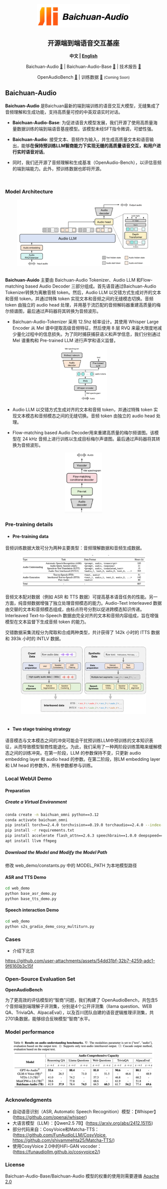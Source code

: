 <div align="center">

<img src="./assets/logo.png" width="300em" ></img> 

## **开源端到端语音交互基座**

  <strong>中文 |
  [English](./README.md)</strong>
  
  <p align="center">
  Baichuan-Audio <a href="https://huggingface.co/baichuan-inc/Baichuan-Audio-Instruct">🤗</a> | Baichuan-Audio-Base <a href="https://huggingface.co/baichuan-inc/Baichuan-Audio-Base">🤗</a>  | 技术报告 <a href="https://arxiv.org/abs/2502.17239">📖</a> 
</p>
</p>
<p align="center">
OpenAudioBench <a href="https://huggingface.co/datasets/baichuan-inc/openAudioBench">🤗</a>  | 训练数据 <a href="#">🤗</a> <small>(Coming Soon)</small>
</p>

  <!-- <p align="center">
    OpenMM-Medical <a href="https://huggingface.co/datasets/baichuan-inc/OpenMM_Medical">🤗</a> | OpenAudioBench <a href="https://huggingface.co/datasets/baichuan-inc/OpenAudioBench">🤗</a> 
</p> -->
</div>

## Baichuan-Audio

**Baichuan-Audio** 是Baichuan最新的端到端训练的语音交互大模型，无缝集成了音频理解和生成功能，支持高质量可控的中英双语实时对话。

- **Baichuan-Audio-Base**: 为促进语音大模型发展，我们开源了使用高质量海量数据训练的端到端语音基座模型。该模型未经SFT指令微调，可塑性强。

- **Baichuan-Audio**: 接受文本、音频作为输入，并生成高质量文本和语音输出，能够**在保持预训练LLM智商能力下实现无缝的高质量语音交互，和用户进行实时语音对话**。

- 同时，我们还开源了音频理解和生成基准（OpenAudio-Bench），以评估音频的端到端能力。此外，预训练数据也即将开源。


<br>

### Model Architecture

<div align="center">
<img src="./assets/audiollm.png" , width=85%>
</div>
<br>

**Baichuan-Auido** 主要由 Baichuan-Audio Tokenizer、Audio LLM 和Flow-matching based Audio Decoder 三部分组成。首先语音通过Baichuan-Audio Tokenizer转换为离散音频 token。然后，Audio LLM 以交错方式生成对齐的文本和音频 token，并通过特殊 token 实现文本和音频之间的无缝模态切换。音频 token 由独立的 audio head 处理，并用基于流匹配的音频解码器重建高质量的梅尔频谱图，最后通过声码器将其转换为音频波形。

- Baichuan-Audio-Tokenizer 采用 12.5hz 帧率设计。其使用 Whisper Large Encoder 从 Mel 谱中提取高级音频特征，然后使用 8 层 RVQ 来最大限度地减少量化过程中的信息损失。为了同时捕获捕获语义和声学信息，我们分别通过 Mel 谱重构和 Pre-trained LLM 进行声学和语义监督。
<div align="center">
<img src="./assets/vq.png" , width=30%>
</div>

- Audio LLM 以交错方式生成对齐的文本和音频 token，并通过特殊 token 实现文本模态和音频模态之间的无缝切换。音频 token 由独立的 audio head 处理。

- Flow-matching based Audio Decoder用来重建高质量的梅尔频谱图。该模型在 24 kHz 音频上进行训练以生成目标梅尔声谱图。最后通过声码器将其转换为音频波形。

<div align="center">
<img src="./assets/decoder.png" , width=24%>
</div>


### Pre-training details
- #### Pre-training data
音频训练数据大致可分为两种主要类型：音频理解数据和音频生成数据。
<div align="center">
<img src="./assets/table.png" , width=80%>
</div>

音频文本配对数据（例如 ASR 和 TTS 数据）可提高基本语音任务的性能。另一方面，纯音频数据增强了独立处理音频模态的能力。Audio-Text Interleaved 数据由交替的文本和音频模态组成，由标点符号分割以促进跨模态知识传递。Interleaved Text-to-Speech 数据由完全对齐的文本和音频内容组成，旨在增强模型在文本监督下生成音频 token 的能力。

交错数据采集流程分为爬取和合成两种类型，共计获得了 142k 小时的 ITTS 数据和 393k 小时的 INTLV 数据。
<div align="center">
<img src="./assets/data.png" , width=80%>
</div>

<br>

- #### Two stage training strategy
语音模态与文本模态之间的冲突可能会干扰预训练LLM中预训练的文本知识表征，从而导致模型智商性能退化。为此，我们采用了一种两阶段训练策略来缓解模态之间的训练冲突。在第一阶段，LLM 的参数保持不变，只更新 audio embedding layer 和 audio head 的参数。在第二阶段，除LM embedding layer 和 LM head 的参数外，所有参数都参与训练。


### Local WebUI Demo

#### Preparation

##### Create a Virtual Environment
```bash
conda create -n baichuan_omni python==3.12
conda activate baichuan_omni
pip install torch==2.4.0 torchvision==0.19.0 torchaudio==2.4.0 --index-url https://download.pytorch.org/whl/cu124
pip install -r requirements.txt
pip install accelerate flash_attn==2.6.3 speechbrain==1.0.0 deepspeed==0.14.4
apt install llvm ffmpeg
```
##### Download the Model and Modify the Model Path
修改 web_demo/constants.py 中的 MODEL_PATH 为本地模型路径

#### ASR and TTS Demo

```bash
cd web_demo
python base_asr_demo.py
python base_tts_demo.py
```
#### Speech interaction Demo

```bash
cd web_demo
python s2s_gradio_demo_cosy_multiturn.py
```

### Cases


* 介绍下北京

https://github.com/user-attachments/assets/54dd31bf-32b7-4259-adc1-9f6160b3c15f


### Open-Source Evaluation Set

**OpenAudioBench**

为了更高效的评估模型的“智商”问题，我们构建了 OpenAudioBench，共包含5个音频端到端理解子评测集，分别是4个公开评测集（llama question、WEB QA、TriviaQA、AlpacaEval），以及百川团队自建的语音逻辑推理评测集，共2701条数据，能够综合反映模型“智商”水平。

### Model performance

<div align="center">
<img src="./assets/result.png" , width=90%>
</div>


### Acknowledgments

- 自动语音识别（ASR, Automatic Speech Recognition）模型：【Whisper】(https://github.com/openai/whisper)
- 大语言模型（LLM）：【Qwen2.5 7B】(https://arxiv.org/abs/2412.15115)
- 部分代码来自：CosyVoice和Matcha-TTS：(https://github.com/FunAudioLLM/CosyVoice, https://github.com/shivammehta25/Matcha-TTS/)
- 使用CosyVoice 2.0中的HiFi-GAN vocoder：(https://funaudiollm.github.io/cosyvoice2/)


### License
Baichuan-Audio-Base/Baichuan-Audio 模型的权重的使用则需要遵循 [Apache 2.0](https://github.com/baichuan-inc/Baichuan-Audio/blob/main/LICENSE)


